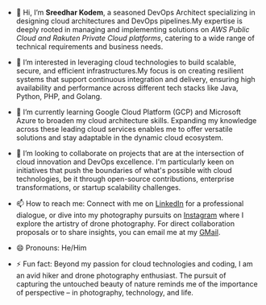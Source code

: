 - 👋 Hi, I’m **Sreedhar Kodem**, a seasoned DevOps Architect specializing in designing cloud architectures and DevOps pipelines.My expertise is deeply rooted in managing and implementing solutions on _AWS Public Cloud and Rakuten Private Cloud platforms_, catering to a wide range of technical requirements and business needs.
 

- 👀 I’m interested in leveraging cloud technologies to build scalable, secure, and efficient infrastructures.My focus is on creating resilient systems that support continuous integration and delivery, ensuring high availability and performance across different tech stacks like Java, Python, PHP, and Golang.
 

- 🌱 I’m currently learning Google Cloud Platform (GCP) and Microsoft Azure to broaden my cloud architecture skills. Expanding my knowledge across these leading cloud services enables me to offer versatile solutions and stay adaptable in the dynamic cloud ecosystem.


- 💞️ I’m looking to collaborate on projects that are at the intersection of cloud innovation and DevOps excellence. I'm particularly keen on initiatives that push the boundaries of what's possible with cloud technologies, be it through open-source contributions, enterprise transformations, or startup scalability challenges.


- 📫 How to reach me: Connect with me on [LinkedIn] for a professional dialogue, or dive into my photography pursuits on [Instagram] where I explore the artistry of drone photography. For direct collaboration proposals or to share insights, you can email me at my [GMail](devopsarchitect2021@gmail.com).


- 😄 Pronouns: He/Him


- ⚡ Fun fact: Beyond my passion for cloud technologies and coding, I am an avid hiker and drone photography enthusiast. The pursuit of capturing the untouched beauty of nature reminds me of the importance of perspective – in photography, technology, and life.


    [LinkedIn]: <https://www.linkedin.com/in/sreedharkodem/>
    [Instagram]: <https://www.instagram.com/srk_impressions/>

<!---
sreedharkodem1/sreedharkodem1 is a ✨ special ✨ repository because its `README.md` (this file) appears on your GitHub profile.
You can click the Preview link to take a look at your changes.
--->
